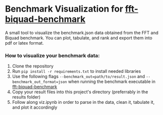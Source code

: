 # Benchmark Visualization for [fft-biquad-benchmark](https://github.com/jbr-smtg/fft-biquad-benchmark)

A small tool to visualize the benchmark.json data obtained from the FFT and Biquad benchmark. You can plot, tabulate, and rank and export them into pdf or latex format.

### How to visualize your benchmark data:

1. Clone the repository
2. Run <code>pip install -r requirements.txt</code> to install needed libraries
3. Use the following flags <code>--benchmark_out=path/to/result.json</code> and <code>--benchmark_out_format=json</code> when running the benchmark executable in [fft-biquad-benchmark](https://github.com/jbr-smtg/fft-biquad-benchmark)
4. Copy your result files into this project's directory (preferrably in the results folder)
5. Follow along viz.ipynb in order to parse in the data, clean it, tabulate it, and plot it accordingly
